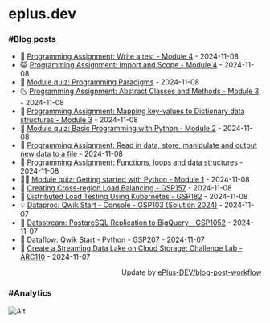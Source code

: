 # eplus.dev

### #Blog posts

<!-- BLOG-POST-LIST:START -->
 - 🧰 [Programming Assignment: Write a test - Module 4](https://eplus.dev/programming-assignment-write-a-test-module-4) - 2024-11-08
 - 😺 [Programming Assignment: Import and Scope - Module 4](https://eplus.dev/programming-assignment-import-and-scope-module-4) - 2024-11-08
 - 🗽 [Module quiz: Programming Paradigms](https://eplus.dev/module-quiz-programming-paradigms) - 2024-11-08
 - 🌜 [Programming Assignment: Abstract Classes and Methods - Module 3](https://eplus.dev/programming-assignment-abstract-classes-and-methods-module-3) - 2024-11-08
 - 📝 [Programming Assignment: Mapping key-values to Dictionary data structures - Module 3](https://eplus.dev/programming-assignment-mapping-key-values-to-dictionary-data-structures-module-3) - 2024-11-08
 - 🚀 [Module quiz: Basic Programming with Python - Module 2](https://eplus.dev/module-quiz-basic-programming-with-python-module-2) - 2024-11-08
 - 💼 [Programming Assignment: Read in data, store, manipulate and output new data to a file](https://eplus.dev/programming-assignment-read-in-data-store-manipulate-and-output-new-data-to-a-file) - 2024-11-08
 - 🦣 [Programming Assignment: Functions, loops and data structures](https://eplus.dev/programming-assignment-functions-loops-and-data-structures) - 2024-11-08
 - 👨‍🏫 [Module quiz: Getting started with Python - Module 1](https://eplus.dev/module-quiz-getting-started-with-python-module-1) - 2024-11-08
 - 🔭 [Creating Cross-region Load Balancing - GSP157](https://eplus.dev/creating-cross-region-load-balancing-gsp157) - 2024-11-08
 - 🤡 [Distributed Load Testing Using Kubernetes - GSP182](https://eplus.dev/distributed-load-testing-using-kubernetes-gsp182) - 2024-11-08
 - 💡 [Dataproc: Qwik Start - Console - GSP103 &lpar;Solution 2024&rpar;](https://eplus.dev/dataproc-qwik-start-console-gsp103-solution-2024) - 2024-11-07
 - 🦣 [Datastream: PostgreSQL Replication to BigQuery - GSP1052](https://eplus.dev/datastream-postgresql-replication-to-bigquery-gsp1052) - 2024-11-07
 - 💪 [Dataflow: Qwik Start - Python - GSP207](https://eplus.dev/dataflow-qwik-start-python-gsp207) - 2024-11-07
 - 🤡 [Create a Streaming Data Lake on Cloud Storage: Challenge Lab - ARC110](https://eplus.dev/create-a-streaming-data-lake-on-cloud-storage-challenge-lab-arc110) - 2024-11-07<!-- BLOG-POST-LIST:END -->

<div align="right">
  Update by <a target="_blank"
    href="https://github.com/ePlus-DEV/blog-post-workflow">ePlus-DEV/blog-post-workflow</a>
</div>

### #Analytics
![Alt](https://repobeats.axiom.co/api/embed/9990f7cddfbad8d834990b10ccad05f81ac1096f.svg "Repobeats analytics image")
